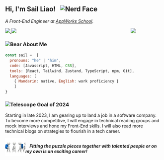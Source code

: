 <h2>
    Hi, I'm Sail Liao!
    <img src="https://raw.githubusercontent.com/Tarikul-Islam-Anik/Animated-Fluent-Emojis/master/Emojis/Smilies/Nerd%20Face.png" alt="Nerd Face" width="45" height="45" style="margin: 0 10px"/>
</h2>

_A Front-End Engineer at [AppWorks School](https://school.appworks.tw/)._

<div>
    <a href="https://www.linkedin.com/in/sailliaodev/">
        <img src="https://img.shields.io/badge/-sailliaodev-blue?style=flat-        square&logo=Linkedin&logoColor=white&link=https://www.linkedin.com/in/sailliaodev/"/>
    </a>
    <a href="https://github.com/Sailwayfun">
    <img src="https://img.shields.io/github/followers/SailWayFun?label=follow&style=social"/>
    </a>
    <img src="./assets/cat-programming.gif" width="100px" align="right"/>
</div>

<h3>
    <img src="https://raw.githubusercontent.com/Tarikul-Islam-Anik/Animated-Fluent-Emojis/master/Emojis/Animals/Bear.png" alt="Bear" width="45" height="45" />
    About Me
</h3>

```JavaScript
const sail =  {
  pronouns: "he" | "him",
  code: [Javascript, HTML, CSS],
  tools: [React, Tailwind, Zustand, TypeScript, npm, Git],
  languages: [
    { Mandarin: native, English: work proficiency }
    ]
}
```

<h3>
    <img src="https://raw.githubusercontent.com/Tarikul-Islam-Anik/Telegram-Animated-Emojis/main/Objects/Telescope.webp" alt="Telescope" width="45" height="45" />
    Goal of 2024  
</h3>
<p>
    Starting in late 2023, I am gearing up to land a job in a software company. To become more competitive, I will engage in technical reading groups and mock interviews and hone my Front-End skills. I will also read more technical blogs on strategies to flourish in a tech career.
</p>

<div>
    <img src="./assets/team-work.gif" alt="teamwork" width="65" align="left"/>
    <br/>
    <em><b> &nbsp; &nbsp; Fitting the puzzle pieces together with talented people<b> or on my own is an exciting career!</em>
</div>
